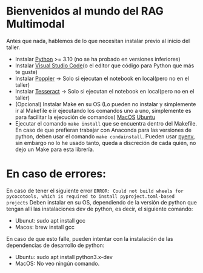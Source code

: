 # Bienvenidos al mundo del RAG Multimodal

Antes que nada, hablemos de lo que necesitan instalar previo al inicio del taller.

- Instalar [Python](https://phoenixnap.com/kb/how-to-install-python-3-ubuntu) >= 3.10 (no se ha probado en versiones inferiores)
- Instalar [Visual Studio Code](https://code.visualstudio.com/download)(o el editor que código para Python que más te guste)
- Instalar [Poppler](https://pdf2image.readthedocs.io/en/latest/installation.html) -> Solo si ejecutan el notebook en local(pero no en el taller)
- Instalar [Tesseract](https://tesseract-ocr.github.io/tessdoc/Installation.html) -> Solo si ejecutan el notebook en local(pero no en el taller)
- (Opcional) Instalar Make en su OS (Lo pueden no instalar y simplemente ir al Makefile e ir ejecutando los comandos uno a uno, simplemente es para facilitar la ejecución de comandos) [MacOS](https://formulae.brew.sh/formula/make) [Ubuntu](https://www.drupaladicto.com/snippet/como-instalar-make-en-ubuntu) 
- Ejecutar el comando `make install` que se encuentra dentro del Makefile. En caso de que prefieran trabajar con Anaconda para las versiones de python, deben usar el comando `make condainstall`. Pueden usar [pyenv](https://github.com/pyenv/pyenv?tab=readme-ov-file#installation), sin embargo no lo he usado tanto, queda a discreción de cada quién, no dejo un Make para esta librería.


# En caso de errores:

En caso de tener el siguiente error `ERROR: Could not build wheels for pycocotools, which is required to install pyproject.toml-based projects`
Deben instalar en su OS, dependiendo de la versión de python que tengan allí las instalaciones dev de python, es decir, el siguiente comando:
- Ubunut: sudo apt install gcc
- Macos: brew install gcc

En caso de que esto falle, pueden intentar con la instalación de las dependencias de desarrollo de python:

- Ubuntu: sudo apt install python3.x-dev
- MacOS: No veo ningún comando.

